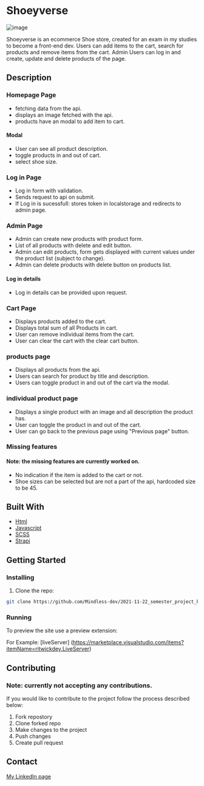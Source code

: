 # Shoeyverse

![image](https://res.cloudinary.com/dmypm1x6b/image/upload/v1654118080/shoeyverse_iiidf7.jpg)

Shoeyverse is an ecommerce Shoe store, created for an exam in my studies to become a front-end dev.
Users can add items to the cart, search for products and remove items from the cart.
Admin Users can log in and create, update and delete products of the page.

## Description

### Homepage Page

- fetching data from the api.
- displays an image fetched with the api.
- products have an modal to add item to cart.

#### Modal

- User can see all product description.
- toggle products in and out of cart.
- select shoe size.

### Log in Page

- Log in form with validation.
- Sends request to api on submit.
- If Log in is sucessfull: stores token in localstorage and redirects to admin page.

### Admin Page

- Admin can create new products with product form.
- List of all products with delete and edit button.
- Admin can edit products, form gets displayed with current values under the product list (subject to change).
- Admin can delete products with delete button on products list.

#### Log in details

- Log in details can be provided upon request.

### Cart Page

- Displays products added to the cart.
- Displays total sum of all Products in cart.
- User can remove individual items from the cart.
- User can clear the cart with the clear cart button.

### products page

- Displays all products from the api.
- Users can search for product by title and description.
- Users can toggle product in and out of the cart via the modal.

### individual product page

- Displays a single product with an image and all description the product has.
- User can toggle the product in and out of the cart.
- User can go back to the previous page using "Previous page" button.

### Missing features

#### Note: the missing features are currently worked on.

- No indication if the item is added to the cart or not.
- Shoe sizes can be selected but are not a part of the api, hardcoded size to be 45.

## Built With

- [Html](https://developer.mozilla.org/en-US/docs/Web/HTML)
- [Javascript](https://developer.mozilla.org/en-US/docs/Web/javascript)
- [SCSS](https://sass-lang.com/)
- [Strapi](https://docs.strapi.io/developer-docs/latest/getting-started/introduction.html)

## Getting Started

### Installing

1. Clone the repo:

```bash
git clone https://github.com/Mindless-dev/2021-11-22_semester_project_kenny_andre_holmen.git
```

### Running

To preview the site use a preview extension:

For Example: [liveServer] (https://marketplace.visualstudio.com/items?itemName=ritwickdey.LiveServer)

## Contributing

### Note: currently not accepting any contributions.

If you would like to contribute to the project follow the process described below:

1. Fork repostory
2. Clone forked repo
3. Make changes to the project
4. Push changes
5. Create pull request

## Contact

[My LinkedIn page](https://www.linkedin.com/in/kenny-holmen-b853b4a1)
